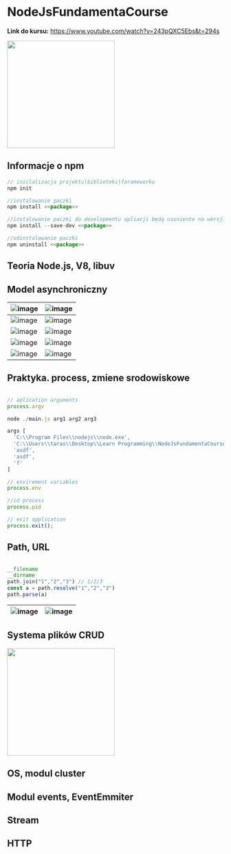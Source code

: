 # NodeJsFundamentaCourse

**Link do kursu:** https://www.youtube.com/watch?v=243pQXC5Ebs&t=294s


<img src=https://github.com/user-attachments/assets/8793df98-4f25-4134-b267-6500ea0e0ec6 height=250/>

## Informacje o npm 

```js
// iniclalizacja projektu|biblioteki|farameworku
npm init

//instalowanie paczki
npm install <<package>>

//instalowanie paczki do developmentu apliacji będą usuniente na wersji produkcyjnej
npm install --save-dev <<package>>

//odinstalowanie paczki
npm uninstall <<package>>
```

## Teoria Node.js, V8, libuv

## Model asynchroniczny 

|![image](https://github.com/user-attachments/assets/34b46cef-cf32-4f76-a78e-b713bcebf254)|![image](https://github.com/user-attachments/assets/82051128-5cf2-4c3f-bbe0-afb5dacbe359)|
|-|-|
|![image](https://github.com/user-attachments/assets/6b9c82ac-5eb5-40b9-bd73-6c49709201e4)|![image](https://github.com/user-attachments/assets/e99e98f1-e8e6-419d-8ed7-2860e2dbe820)|
|![image](https://github.com/user-attachments/assets/87ba17c2-2a92-4ec7-bd7b-1846ebacaf20)|![image](https://github.com/user-attachments/assets/8594cc72-e546-4dbd-86a7-8581f4e637cc)|
|![image](https://github.com/user-attachments/assets/a4cc3ef1-c162-4bcc-983a-537a89a18221)|![image](https://github.com/user-attachments/assets/f147e253-5b85-496a-b3ab-e49cea25b3e8)|
|![image](https://github.com/user-attachments/assets/0bd65092-5ea8-41fc-a428-c0cc70d94cd0)|![image](https://github.com/user-attachments/assets/4e129ee1-648d-4e90-b40d-6a01fda934fc)|

## Praktyka. process, zmiene srodowiskowe

```js

// aplication arguments
process.argv

node ./main.js arg1 arg2 arg3

args [
  'C:\\Program Files\\nodejs\\node.exe',
  'C:\\Users\\taras\\Desktop\\Learn Programming\\NodeJsFundamentaCourse\\project\\main.js',
  'asdf',
  'asdf',
  'f'
]

// envirement variables
process.env

//id process
process.pid

// exit application
process.exit();
```

## Path, URL

```js

__filename
__dirname
path.join("1","2","3") // 1/2/3
const a = path.resolve("1","2","3")
path.parse(a)
```

|![image](https://github.com/user-attachments/assets/6ace09b5-d0c9-4569-8746-d3392ff484f2)|![image](https://github.com/user-attachments/assets/8db4d9b0-1535-40f1-8616-990940d8849d)|
|-|-|


## Systema plików CRUD

<img src=https://github.com/user-attachments/assets/77370e89-9dba-4dbd-9774-6727d1a23cf3 height=250/>


## OS, modul cluster

## Modul events, EventEmmiter

## Stream 

## HTTP

